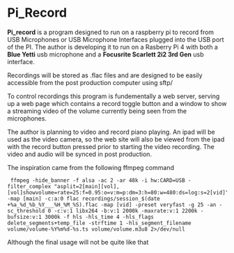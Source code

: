 # Pi_Record

**Pi_record** is a program designed to run on a raspberry pi to record from USB Microphones or USB Microphone Interfaces plugged into the USB port of the PI.  The author is developing it to run on a Rasberry Pi 4 with both a **Blue Yetti** usb microphone and a **Focusrite Scarlett 2i2 3rd Gen** usb interface.

Recordings will be stored as .flac files and are designed to be easily accessible from the post production computer using sftp/

To control recordings this program is fundementally a web server, serving up a web page which contains a record toggle button and a window to show a streaming video of the volume currently being seen from the microphones.

The author is planning to video and record piano playing.  An ipad will be used as the video camera, so the web site will also be viewed from the ipad with the record button pressed prior to starting the video recording.  The video and audio will be synced in post production.

The inspiration came from the following ffmpeg command

```
 ffmpeg -hide_banner -f alsa -ac 2 -ar 48k -i hw:CARD=USB -filter_complex "asplit=2[main][vol],[vol]showvolume=rate=25:f=0.95:o=v:m=p:dm=3:h=80:w=480:ds=log:s=2[vid]" -map [main] -c:a:0 flac recordings/session_$(date +%a_%d_%b_%Y___%H_%M_%S).flac -map [vid] -preset veryfast -g 25 -an -sc_threshold 0 -c:v:1 libx264 -b:v:1 2000k -maxrate:v:1 2200k -bufsize:v:1 3000k -f hls -hls_time 4 -hls_flags delete_segments+temp_file -strftime 1 -hls_segment_filename volume/volume-%Y%m%d-%s.ts volume/volume.m3u8 2>/dev/null

```

Although the final usage will not be quite like that